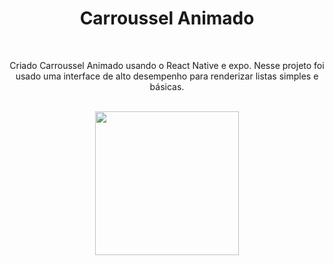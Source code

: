 <h1 align = "center">
    Carroussel Animado 
</h1>
<br>
<p align = "center">
    Criado Carroussel Animado usando o React Native e expo. Nesse projeto foi usado uma interface de alto desempenho para renderizar listas simples e básicas.
</p>
<br>



 <div align = "center">
   <img align = "center" src = "./assets/app.gif" width = "230px">
   

</div>  